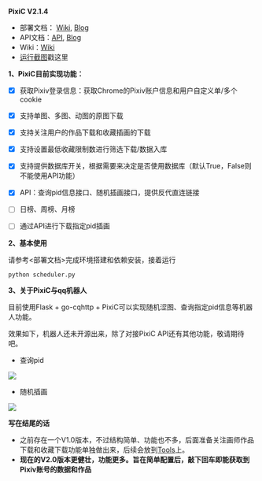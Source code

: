 **PixiC V2.1.4**

+ 部署文档： [Wiki](https://github.com/Coder-Sakura/PixiC/wiki),  [Blog](http://00102400.xyz/blog/2020/06/24/pixic-bu-shu/)
+ API文档：[API](https://github.com/Coder-Sakura/PixiC/wiki/API文档),  [Blog](http://00102400.xyz/blog/2020/07/08/pixicapi/)
+ Wiki：[Wiki](https://github.com/Coder-Sakura/PixiC/wiki)
+ [运行截图](https://github.com/Coder-Sakura/PixiC/wiki/运行截图)戳这里



**1、PixiC目前实现功能：**

- [x] 获取Pixiv登录信息：获取Chrome的Pixiv账户信息和用户自定义单/多个cookie
- [x] 支持单图、多图、动图的原图下载
- [x] 支持关注用户的作品下载和收藏插画的下载
- [x] 支持设置最低收藏限制数进行筛选下载/数据入库
- [x] 支持提供数据库开关，根据需要来决定是否使用数据库（默认True，False则不能使用API功能）

- [x] API：查询pid信息接口、随机插画接口，提供反代直连链接
- [ ] 日榜、周榜、月榜
- [ ] 通过API进行下载指定pid插画



**2、基本使用**

请参考<部署文档>完成环境搭建和依赖安装，接着运行

```
python scheduler.py
```



**3、关于PixiC与qq机器人**

目前使用Flask + go-cqhttp + PixiC可以实现随机涩图、查询指定pid信息等机器人功能。

效果如下，机器人还未开源出来，除了对接PixiC API还有其他功能，敬请期待吧。

+ 查询pid

![](https://i.loli.net/2021/01/02/PH2NnqUpZBCwo6c.png)

+ 随机插画

![](https://i.loli.net/2021/01/02/1XUNKrsnJRk6V95.png)



**写在结尾的话**

+ 之前存在一个V1.0版本，不过结构简单、功能也不多，后面准备关注画师作品下载和收藏下载功能单独做出来，后续会放到[Tools](https://github.com/WriteCode-ChangeWorld/Tools)上。
+ **现在的V2.0版本更健壮，功能更多。旨在简单配置后，敲下回车即能获取到Pixiv账号的数据和作品**